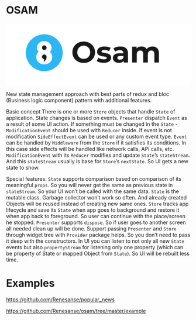 # OSAM
![GitHub Logo](images/logo2.jpg)


New state management approach with best parts of redux and bloc (Business logic component) pattern with additional features.

Basic concept
There is one or more `Store` objects that handle `State` of application.
State changes is based on events. 
`Presenter` dispatch `Event` as a result of some UI action.
 If something must be changed in the `State` - `ModificationEvent` should be used with `Reducer` inside. If event is not modification `SideEffectEvent` can be used or any custom event type. 
`Event` can be handled by `Middleware` from the `Store` if it satisfies its conditions. In this case side effects will be handled like network calls, API calls, etc.
`ModificationEvent` with its `Reducer` modifies and update `State`’s `stateStream`. 
And this `stateStream` usually is base for `Store`’s `nextState`. So UI gets a new state to show.

Special features:
`State` supports comparison based on comparison of its meaningful `props`. So you will never get the same as previous state in `stateStream`. So your UI won’t be called with the same data.
`State` is the mutable class. Garbage collector won’t work so often. And already created Objects will be reused instead of creating new same ones.
`Store` tracks app lifecycle and save its `State` when app goes to background and restore it when app back to foreground. So user can continue with the place/screen he stopped.
`Presenter` supports `dispose`. So if user goes to another screen all needed clean up will be done.
Support passing `Presenter` and `Store` through widget tree with `Provider` package helps. So you don’t need to pass it deep with the constructors.
In UI you can listen to not only all new `State` events but also `propertyStream` for listening only one property (which can be property of State or mapped Object from `State`). So UI will be rebuilt less time.


# Examples

 https://github.com/Renesanse/popular_news
 
 https://github.com/Renesanse/osam/tree/master/example

